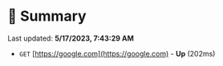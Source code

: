 # 📖 Summary
Last updated: **5/17/2023, 7:43:29 AM**

- `GET` [https://google.com](https://google.com) - **Up** (202ms)
